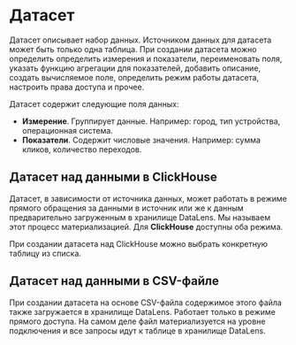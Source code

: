 # Датасет

Датасет описывает набор данных. Источником данных для датасета может быть только одна таблица.
При создании датасета можно определить определить измерения и показатели, переименовать поля, указать функцию агрегации для показателей, добавить описание, создать вычисляемое поле, определить режим работы датасета, настроить права доступа и прочее.

Датасет содержит следующие поля данных:

- **Измерение**. Группирует данные. Например: город, тип устройства, операционная система.
- **Показатели**. Содержит числовые значения. Например: сумма кликов, количество переходов. 

## Датасет над данными в ClickHouse
Датасет, в зависимости от источника данных, может работать в режиме прямого обращения за данными в источник или же к данным предварительно загруженным в хранилище DataLens. 
Мы называем этот процесс материализацией.
Для **ClickHouse** доступны оба режима.

При создании датасета над ClickHouse можно выбрать конкретную таблицу из списка.

## Датасет над данными в CSV-файле

При создании датасета на основе CSV-файла содержимое этого файла также загружается в хранилище DataLens.
Работает только в режиме прямого доступа. На самом деле файл материализуется на уровне подключения и все запросы идут к таблице в хранилище DataLens.

